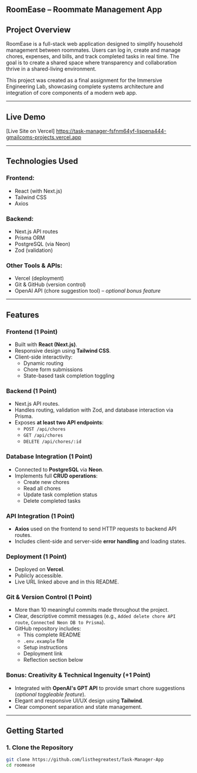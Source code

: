 ## RoomEase – Roommate Management App

## Project Overview

RoomEase is a full-stack web application designed to simplify household management between roommates. Users can log in, create and manage chores, expenses, and bills, and track completed tasks in real time. The goal is to create a shared space where transparency and collaboration thrive in a shared-living environment.

This project was created as a final assignment for the Immersive Engineering Lab, showcasing complete systems architecture and integration of core components of a modern web app.

---

 ## Live Demo

 [Live Site on Vercel] https://task-manager-fsfnm64yf-lispena444-gmailcoms-projects.vercel.app

---

## Technologies Used

### Frontend:
- React (with Next.js)
- Tailwind CSS
- Axios

### Backend:
- Next.js API routes
- Prisma ORM
- PostgreSQL (via Neon)
- Zod (validation)

### Other Tools & APIs:
- Vercel (deployment)
- Git & GitHub (version control)
- OpenAI API (chore suggestion tool) – _optional bonus feature_

---

## Features

### Frontend (1 Point)
- Built with **React (Next.js)**.
- Responsive design using **Tailwind CSS**.
- Client-side interactivity:
  - Dynamic routing
  - Chore form submissions
  - State-based task completion toggling

### Backend (1 Point)
- Next.js API routes.
- Handles routing, validation with Zod, and database interaction via Prisma.
- Exposes **at least two API endpoints**:
  - `POST /api/chores`
  - `GET /api/chores`
  - `DELETE /api/chores/:id`

### Database Integration (1 Point)
- Connected to **PostgreSQL** via **Neon**.
- Implements full **CRUD operations**:
  - Create new chores
  - Read all chores
  - Update task completion status
  - Delete completed tasks

### API Integration (1 Point)
- **Axios** used on the frontend to send HTTP requests to backend API routes.
- Includes client-side and server-side **error handling** and loading states.

### Deployment (1 Point)
- Deployed on **Vercel**.
- Publicly accessible.
- Live URL linked above and in this README.

### Git & Version Control (1 Point)
- More than 10 meaningful commits made throughout the project.
- Clear, descriptive commit messages (e.g., `Added delete chore API route`, `Connected Neon DB to Prisma`).
- GitHub repository includes:
  - This complete README
  - `.env.example` file
  - Setup instructions
  - Deployment link
  - Reflection section below

### Bonus: Creativity & Technical Ingenuity (+1 Point)
- Integrated with **OpenAI's GPT API** to provide smart chore suggestions (_optional toggleable feature_).
- Elegant and responsive UI/UX design using **Tailwind**.
- Clear component separation and state management.

---

## Getting Started

### 1. Clone the Repository
```bash
git clone https://github.com/listhegreatest/Task-Manager-App
cd roomease
